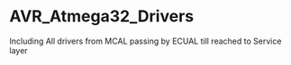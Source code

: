 # AVR_Atmega32_Drivers
 Including All drivers from MCAL passing by ECUAL till reached to Service layer
